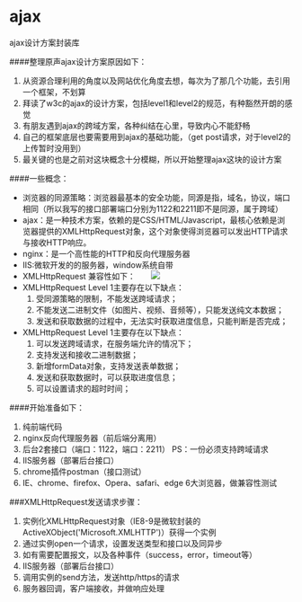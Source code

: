 # ajax
ajax设计方案封装库

####整理原声ajax设计方案原因如下：
  1. 从资源合理利用的角度以及网站优化角度去想，每次为了那几个功能，去引用一个框架，不划算
  2. 拜读了w3c的ajax的设计方案，包括level1和level2的规范，有种豁然开朗的感觉
  3. 有朋友遇到ajax的跨域方案，各种纠结在心里，导致内心不能舒畅
  4. 自己的框架底层也要需要用到ajax的基础功能，（get post请求，对于level2的上传暂时没用到）
  5. 最关键的也是之前对这块概念十分模糊，所以开始整理ajax这块的设计方案

####一些概念：
  * 浏览器的同源策略：浏览器最基本的安全功能，同源是指，域名，协议，端口相同（所以我写的接口部署端口分别为1122和2211即不是同源，属于跨域）    
  * ajax：是一种技术方案，依赖的是CSS/HTML/Javascript，最核心依赖是浏览器提供的XMLHttpRequest对象，这个对象使得浏览器可以发出HTTP请求与接收HTTP响应。 
  * nginx：是一个高性能的HTTP和反向代理服务器    
  * IIS:微软开发的的服务器，window系统自带  
  * XMLHttpRequest 兼容性如下：       
  ![](http://images2015.cnblogs.com/blog/801930/201611/801930-20161129224459115-1023971996.png)
  * XMLHttpRequest Level 1主要存在以下缺点：
    1. 受同源策略的限制，不能发送跨域请求；
    2. 不能发送二进制文件（如图片、视频、音频等），只能发送纯文本数据；
    3. 发送和获取数据的过程中，无法实时获取进度信息，只能判断是否完成；   
  * XMLHttpRequest Level 1主要存在以下缺点：
    1. 可以发送跨域请求，在服务端允许的情况下；
    2. 支持发送和接收二进制数据；
    3. 新增formData对象，支持发送表单数据；   
    4. 发送和获取数据时，可以获取进度信息；   
    5. 可以设置请求的超时时间；   

####开始准备如下：
  1. 纯前端代码
  2. nginx反向代理服务器（前后端分离用）
  3. 后台2套接口（端口：1122，端口：2211）  PS：一份必须支持跨域请求
  4. IIS服务器（部署后台接口）
  5. chrome插件postman（接口测试）
  6. IE、chrome、firefox、Opera、safari、edge 6大浏览器，做兼容性测试
  
###XMLHttpRequest发送请求步骤：
  1. 实例化XMLHttpRequest对象（IE8-9是微软封装的ActiveXObject('Microsoft.XMLHTTP')）获得一个实例
  2. 通过实例open一个请求，设置发送类型和接口以及同异步
  3. 如有需要配置报文，以及各种事件（success，error，timeout等）
  4. IIS服务器（部署后台接口）
  5. 调用实例的send方法，发送http/https的请求
  6. 服务器回调，客户端接收，并做响应处理
